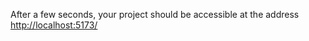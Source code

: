 

After a few seconds, your project should be accessible at the address
[http://localhost:5173/](http://localhost:5173/)


